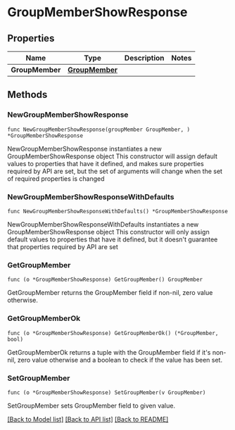# GroupMemberShowResponse

## Properties

Name | Type | Description | Notes
------------ | ------------- | ------------- | -------------
**GroupMember** | [**GroupMember**](GroupMember.md) |  | 

## Methods

### NewGroupMemberShowResponse

`func NewGroupMemberShowResponse(groupMember GroupMember, ) *GroupMemberShowResponse`

NewGroupMemberShowResponse instantiates a new GroupMemberShowResponse object
This constructor will assign default values to properties that have it defined,
and makes sure properties required by API are set, but the set of arguments
will change when the set of required properties is changed

### NewGroupMemberShowResponseWithDefaults

`func NewGroupMemberShowResponseWithDefaults() *GroupMemberShowResponse`

NewGroupMemberShowResponseWithDefaults instantiates a new GroupMemberShowResponse object
This constructor will only assign default values to properties that have it defined,
but it doesn't guarantee that properties required by API are set

### GetGroupMember

`func (o *GroupMemberShowResponse) GetGroupMember() GroupMember`

GetGroupMember returns the GroupMember field if non-nil, zero value otherwise.

### GetGroupMemberOk

`func (o *GroupMemberShowResponse) GetGroupMemberOk() (*GroupMember, bool)`

GetGroupMemberOk returns a tuple with the GroupMember field if it's non-nil, zero value otherwise
and a boolean to check if the value has been set.

### SetGroupMember

`func (o *GroupMemberShowResponse) SetGroupMember(v GroupMember)`

SetGroupMember sets GroupMember field to given value.



[[Back to Model list]](../README.md#documentation-for-models) [[Back to API list]](../README.md#documentation-for-api-endpoints) [[Back to README]](../README.md)


